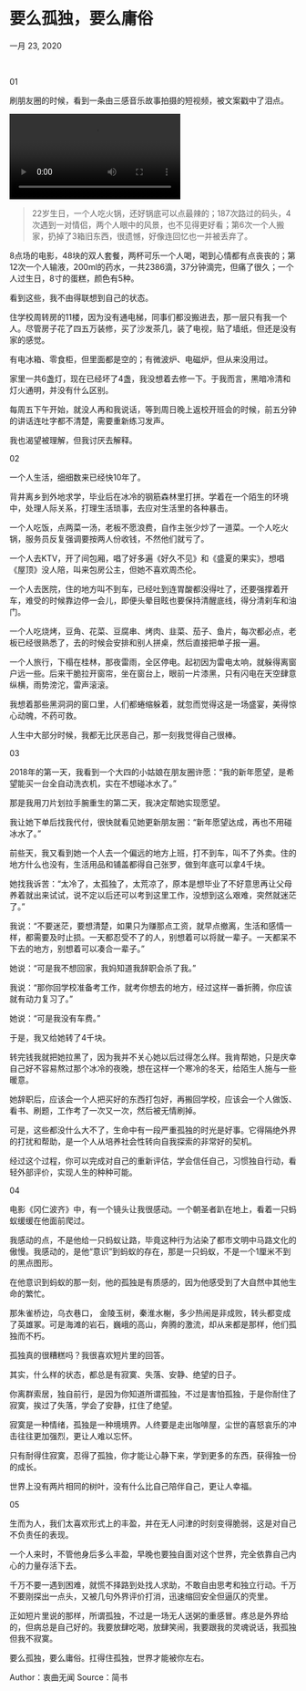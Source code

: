 # 要么孤独，要么庸俗

一月 23, 2020

<br>

01

刷朋友圈的时候，看到一条由三感音乐故事拍摄的短视频，被文案戳中了泪点。

<video src="//player.bilibili.com/player.html?aid=18154913&cid=29640604&page=1" controls="controls">您的浏览器不支持播放该视频！</video>

> 22岁生日，一个人吃火锅，还好锅底可以点最辣的；187次路过的码头，4次遇到一对情侣，两个人眼中的风景，也不见得更好看；第6次一个人搬家，扔掉了3箱旧东西，很遗憾，好像连回忆也一并被丢弃了。

8点场的电影，48块的双人套餐，两杯可乐一个人喝，喝到心情都有点丧丧的；第12次一个人输液，200ml的药水，一共2386滴，37分钟滴完，但痛了很久；一个人过生日，8寸的蛋糕，颜色有5种。

看到这些，我不由得联想到自己的状态。

住学校周转房的11楼，因为没有通电梯，同事们都没搬进去，那一层只有我一个人。尽管房子花了四五万装修，买了沙发茶几，装了电视，贴了墙纸，但还是没有家的感觉。

有电冰箱、零食柜，但里面都是空的；有微波炉、电磁炉，但从来没用过。

家里一共6盏灯，现在已经坏了4盏，我没想着去修一下。于我而言，黑暗冷清和灯火通明，并没有什么区别。

每周五下午开始，就没人再和我说话，等到周日晚上返校开班会的时候，前五分钟的讲话连吐字都不清楚，需要重新练习发声。

我也渴望被理解，但我讨厌去解释。

02

一个人生活，细细数来已经快10年了。

背井离乡到外地求学，毕业后在冰冷的钢筋森林里打拼。学着在一个陌生的环境中，处理人际关系，打理生活琐事，去应对生活里的各种暴击。

一个人吃饭，点两菜一汤，老板不愿浪费，自作主张少炒了一道菜。一个人吃火锅，服务员反复强调要按两人份收钱，不然他们就亏了。

一个人去KTV，开了间包厢，唱了好多遍《好久不见》和《盛夏的果实》，想唱《屋顶》没人陪，叫来包房公主，但她不喜欢周杰伦。

一个人去医院，住的地方叫不到车，已经吐到连胃酸都没得吐了，还要强撑着开车，难受的时候靠边停一会儿，即便头晕目眩也要保持清醒底线，得分清刹车和油门。

一个人吃烧烤，豆角、花菜、豆腐串、烤肉、韭菜、茄子、鱼片，每次都必点，老板已经很熟悉了，去的时候会安排和别人拼桌，然后直接把单子报一遍。

一个人旅行，下榻在桂林，那夜雷雨，全区停电。起初因为雷电太响，就躲得离窗户远一些。后来干脆拉开窗帘，坐在窗台上，眼前一片漆黑，只有闪电在天空肆意纵横，雨势滂沱，雷声滚滚。

我想着那些黑洞洞的窗口里，人们都蜷缩躲着，就忽而觉得这是一场盛宴，美得惊心动魄，不药可救。

人生中大部分时候，我都无比厌恶自己，那一刻我觉得自己很棒。


03

2018年的第一天，我看到一个大四的小姑娘在朋友圈许愿：“我的新年愿望，是希望能买一台全自动洗衣机，实在不想碰冰水了。”

那是我用刀片划拉手腕重生的第二天，我决定帮她实现愿望。

我让她下单后找我代付，很快就看见她更新朋友圈：“新年愿望达成，再也不用碰冰水了。”

前些天，我又看到她一个人去一个偏远的地方上班，打不到车，叫不了外卖。住的地方什么也没有，生活用品和铺盖都得自己张罗，做到年底可以拿4千块。

她找我诉苦：“太冷了，太孤独了，太荒凉了，原本是想毕业了不好意思再让父母养着就出来试试，说不定以后还可以考到这里工作，没想到这么艰难，突然就迷茫了。”

我说：“不要迷茫，要想清楚，如果只为赚那点工资，就早点撤离，生活和感情一样，都需要及时止损。一天都忍受不了的人，别想着可以将就一辈子。一天都呆不下去的地方，别想着可以凑合一辈子。”

她说：“可是我不想回家，我妈知道我辞职会杀了我。”

我说：“那你回学校准备考工作，就考你想去的地方，经过这样一番折腾，你应该就有动力复习了。”

她说：“可是我没有车费。”

于是，我又给她转了4千块。

转完钱我就把她拉黑了，因为我并不关心她以后过得怎么样。我肯帮她，只是庆幸自己好不容易熬过那个冰冷的夜晚，想在这样一个寒冷的冬天，给陌生人施与一些暖意。

她辞职后，应该会一个人把买好的东西打包好，再搬回学校，应该会一个人做饭、看书、刷题，工作考了一次又一次，然后被无情刷掉。

可是，这些都没什么大不了，生命中有一段严重孤独的时光是好事。它得隔绝外界的打扰和帮助，是一个人从培养社会性转向自我探索的非常好的契机。

经过这个过程，你可以完成对自己的重新评估，学会信任自己，习惯独自行动，看轻外部评价，实现人生的种种可能。

04

电影《冈仁波齐》中，有一个镜头让我很感动。一个朝圣者趴在地上，看着一只蚂蚁缓缓在他面前爬过。

我感动的点，不是他给一只蚂蚁让路，毕竟这种行为沾染了都市文明中马路文化的傲慢。我感动的，是他“意识”到蚂蚁的存在，那是一只蚂蚁，不是一个1厘米不到的黑点图形。

在他意识到蚂蚁的那一刻，他的孤独是有质感的，因为他感受到了大自然中其他生命的繁忙。

那朱雀桥边，乌衣巷口， 金陵玉树，秦淮水榭，多少热闹是非成败，转头都变成了英雄冢。可是海滩的岩石，巍峨的高山，奔腾的激流，却从来都是那样，他们孤独而不朽。

孤独真的很糟糕吗？我很喜欢短片里的回答。

其实，什么样的状态，都总是有寂寞、失落、安静、绝望的日子。

你离群索居，独自前行，是因为你知道所谓孤独，不过是害怕孤独，于是你耐住了寂寞，挨过了失落，学会了安静，扛住了绝望。

寂寞是一种情绪，孤独是一种境境界。人终要是走出咖啡屋，尘世的喜怒哀乐的冲击往往更加强烈，更让人难以忘怀。

只有耐得住寂寞，忍得了孤独，你才能让心静下来，学到更多的东西，获得独一份的成长。

世界上没有两片相同的树叶，没有什么比自己陪伴自己，更让人幸福。

05

生而为人，我们太喜欢形式上的丰盈，并在无人问津的时刻变得脆弱，这是对自己不负责任的表现。

一个人来时，不管他身后多么丰盈，早晚也要独自面对这个世界，完全依靠自己内心的力量存活下去。

千万不要一遇到困难，就慌不择路到处找人求助，不敢自由思考和独立行动。千万不要刚探出一点头，又被几句外界评价打消，迅速缩回安全但逼仄的壳里。

正如短片里说的那样，所谓孤独，不过是一场无人送粥的重感冒。疼总是外界给的，但病总是自己好的。我要放肆吃喝，放肆笑闹，我要跟我的灵魂说话，我孤独但我不寂寞。

要么孤独，要么庸俗。扛得住孤独，世界才能被你左右。

Author：衷曲无闻
Source：简书
